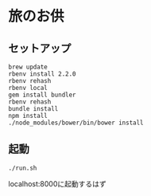 # 旅のお供

## セットアップ

```
brew update
rbenv install 2.2.0
rbenv rehash
rbenv local
gem install bundler
rbenv rehash
bundle install
npm install
./node_modules/bower/bin/bower install
```

## 起動

```
./run.sh
```

localhost:8000に起動するはず
